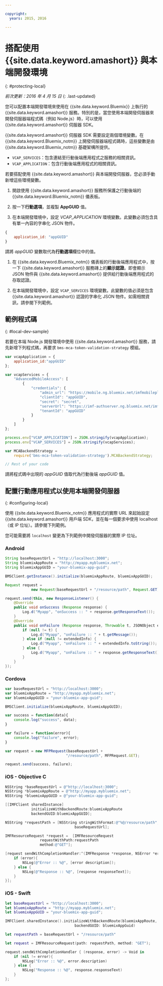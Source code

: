 ```yaml
---

copyright:
  years: 2015, 2016

---
```


# 搭配使用 {{site.data.keyword.amashort}} 與本端開發環境
{: #protecting-local}

*前次更新：2016 年 4 月 15 日*
{: .last-updated}

您可以配置本端開發環境來使用在 {{site.data.keyword.Bluemix}} 上執行的 {{site.data.keyword.amashort}} 服務。特別的是，當您使用本端開發伺服器來開發伺服器端程式碼（例如 Node.js）時，可以使用 {{site.data.keyword.amashort}} 伺服器 SDK。

{{site.data.keyword.amashort}} 伺服器 SDK 需要設定兩個環境變數。在 {{site.data.keyword.Bluemix_notm}} 上開發伺服器端程式碼時，這些變數是由 {{site.data.keyword.Bluemix_notm}} 基礎架構所提供。

* `VCAP_SERVICES`：包含連結至行動後端應用程式之服務的相關資訊。
* `VCAP_APPLICATION`：包含行動後端應用程式的相關資訊。

若要搭配使用 {{site.data.keyword.amashort}} 與本端開發伺服器，您必須手動新增這些環境變數。

1. 開啟使用 {{site.data.keyword.amashort}} 服務所保護之行動後端的 {{site.data.keyword.Bluemix_notm}} 儀表板。

1. 按一下**行動選項**，並複製 **AppGUID** 值。

1. 在本端開發環境中，設定 *VCAP_APPLICATION* 環境變數。此變數必須包含具有單一內容的字串化 JSON 物件。
```JavaScript
{
    application_id: "appGUID"
}
```
請將 *appGUID* 變數取代為**行動選項**欄位中的值。

1. 在 {{site.data.keyword.Bluemix_notm}} 儀表板的行動後端應用程式中，按一下 {{site.data.keyword.amashort}} 服務磚上的**顯示認證**。即會顯示 JSON 物件與 {{site.data.keyword.amashort}} 提供給行動後端應用程式的存取認證。

1. 在本端開發環境中，設定 `VCAP_SERVICES` 環境變數。此變數的值必須是包含 {{site.data.keyword.amashort}} 認證的字串化 JSON 物件。如需相關資訊，請參閱下列範例。

## 範例程式碼
{: #local-dev-sample}

若要在本端 Node.js 開發環境中使用 {{site.data.keyword.amashort}} 服務，請先新增下列程式碼，再要求 `bms-mca-token-validation-strategy` 模組。

```JavaScript
var vcapApplication = {
	application_id:"appGUID"
};

var vcapServices = {
	"AdvancedMobileAccess": [
		{
			"credentials": {
				"admin_url": "https://mobile.ng.bluemix.net/imfmobileplatformdashboard/?appGuid=appGUID",
				"clientId": "appGUID",
				"secret": "secret",
				"serverUrl": "https://imf-authserver.ng.bluemix.net/imf-authserver",
				"tenantId": "appGUID"
			}
		}
	]
};

process.env["VCAP_APPLICATION"] = JSON.stringify(vcapApplication);
process.env["VCAP_SERVICES"] = JSON.stringify(vcapServices);

var MCABackendStrategy =
	require('bms-mca-token-validation-strategy').MCABackendStrategy;

// Rest of your code
```
請將程式碼中出現的 *appGUID* 值取代為行動後端 *appGUID* 值。


## 配置行動應用程式以使用本端開發伺服器
{: #configuring-local}

使用 {{site.data.keyword.Bluemix_notm}} 應用程式的實際 URL 來起始設定 {{site.data.keyword.amashort}} 用戶端 SDK，並在每一個要求中使用 localhost（或 IP 位址）。請參閱下列範例。

您可能需要將 `localhost` 變更為下列範例中開發伺服器的實際 IP 位址。

### Android

```Java
String baseRequestUrl = "http://localhost:3000";
String bluemixAppRoute = "http://myapp.mybluemix.net";
String bluemixAppGUID = "your-bluemix-app-guid";

BMSClient.getInstance().initialize(bluemixAppRoute, bluemixAppGUID);

Request request =
			new Request(baseRequestUrl + "/resource/path", Request.GET);

request.send(this, new ResponseListener() {
	@Override
	public void onSuccess (Response response) {
		Log.d("Myapp", "onSuccess :: " + response.getResponseText());
	}
	@Override
	public void onFailure (Response response, Throwable t, JSONObject extendedInfo) {
		if (null != t) {
			Log.d("Myapp", "onFailure :: " + t.getMessage());
		} else if (null != extendedInfo) {
			Log.d("Myapp", "onFailure :: " + extendedInfo.toString());
		} else {
			Log.d("Myapp", "onFailure :: " + response.getResponseText());
		}
	}
});
```
### Cordova

```JavaScript
var baseRequestUrl = "http://localhost:3000";
var bluemixAppRoute = "http://myapp.mybluemix.net";
var bluemixAppGUID = "your-bluemix-app-guid";

BMSClient.initialize(bluemixAppRoute, bluemixAppGUID);

var success = function(data){
   	console.log("success", data);
}

var failure = function(error){
	console.log("failure", error);
}

var request = new MFPRequest(baseRequestUrl +
							"/resource/path", MFPRequest.GET);

request.send(success, failure);
```

### iOS - Objective C

```Objective-C
NSString *baseRequestUrl = @"http://localhost:3000";
NSString *bluemixAppRoute = @"http://myapp.mybluemix.net";
NSString *bluemixAppGUID = @"your-bluemix-app-guid";

[[IMFClient sharedInstance]
			initializeWithBackendRoute:bluemixAppRoute
			backendGUID:bluemixAppGUID];

NSString *requestPath = [NSString stringWithFormat:@"%@/resource/path",
								baseRequestUrl];

IMFResourceRequest *request =  [IMFResourceRequest
				requestWithPath:requestPath
				method:@"GET"];

[request sendWithCompletionHandler:^(IMFResponse *response, NSError *error) {
	if (error){
		NSLog(@"Error :: %@", [error description]);
	} else {
		NSLog(@"Response :: %@", [response responseText]);
	}
}];
```

### iOS - Swift

```Swift
let baseRequestUrl = "http://localhost:3000";
let bluemixAppRoute = "http://myapp.mybluemix.net";
let bluemixAppGUID = "your-bluemix-app-guid";

IMFClient.sharedInstance().initializeWithBackendRoute(bluemixAppRoute,
	 							backendGUID: bluemixAppGuid)

let requestPath = baseRequestUrl + "/resource/path"

let request = IMFResourceRequest(path: requestPath, method: "GET");

request.sendWithCompletionHandler { (response, error) -> Void in
	if (nil != error){
		NSLog("Error :: %@", error.description)
	} else {
		NSLog("Response :: %@", response.responseText)
	}
};

```
